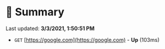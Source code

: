 # 📖 Summary
Last updated: **3/3/2021, 1:50:51 PM**

- `GET` [https://google.com](https://google.com) - **Up** (103ms)
